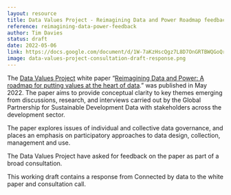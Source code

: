 ```yaml
---
layout: resource
title: Data Values Project - Reimagining Data and Power Roadmap feedback
reference: reimagining-data-power-feedback
author: Tim Davies
status: draft
date: 2022-05-06
link: https://docs.google.com/document/d/1W-7aKzHscQgz7L8D7OnGRTBWQGoQrkPTBeBAgtfqCPk/edit#
image: data-values-project-consultation-draft-response.png
---
```


The [Data Values Project](https://www.data4sdgs.org/data-values-project-public-consultation) white paper “[Reimagining Data and Power: A roadmap for putting values at the heart of data](https://docs.google.com/document/d/1wGWzdMxClZgwhkSdh24XPLXm7Z1P_Yh7H9PSqnym2Dg/edit?usp=sharing).” was published in May 2022. The paper aims to provide conceptual clarity to key themes emerging from discussions, research, and interviews carried out by the Global Partnership for Sustainable Development Data with stakeholders across the development sector.

The paper explores issues of individual and collective data governance, and places an emphasis on participatory approaches to data design, collection, management and use. 

The Data Values Project have asked for feedback on the paper as part of a broad consultation.

This working draft contains a response from Connected by data to the white paper and consultation call. 